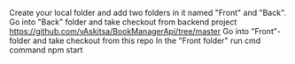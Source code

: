 Create your local folder and add two folders in it named "Front" and "Back".
Go into "Back" folder and take checkout from backend project https://github.com/vAskitsa/BookManagerApi/tree/master
Go into "Front"-folder and take checkout from this repo
In the "Front folder" run cmd command npm start
